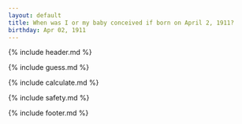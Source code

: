 ```yaml
---
layout: default
title: When was I or my baby conceived if born on April 2, 1911?
birthday: Apr 02, 1911
---
```


{% include header.md %}

{% include guess.md %}

{% include calculate.md %}

{% include safety.md %}

{% include footer.md %}



